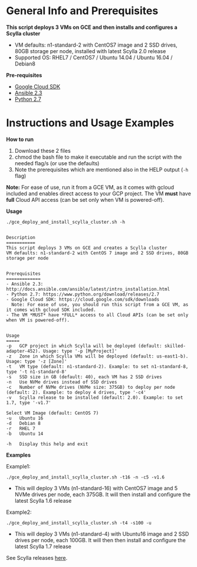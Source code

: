 General Info and Prerequisites
==============================

**This script deploys 3 VMs on GCE and then installs and configures a Scylla cluster**
- VM defaults: n1-standard-2 with CentOS7 image and 2 SSD drives, 80GB storage per node, installed with latest Scylla 2.0 release
- Supported OS: RHEL7 / CentOS7 / Ubuntu 14.04 / Ubuntu 16.04 / Debian8


**Pre-requisites**
- [Google Cloud SDK](https://cloud.google.com/sdk/downloads)
- [Ansible 2.3](http://docs.ansible.com/ansible/intro_installation.html)
- [Python 2.7](https://www.python.org/download/releases/2.7/)



Instructions and Usage Examples
===============================

**How to run**
1. Download these 2 files
2. chmod the bash file to make it executable and run the script with the needed flag/s (or use the defaults)
3. Note the prerequisites which are mentioned also in the HELP output (``-h`` flag)

**Note:** For ease of use, run it from a GCE VM, as it comes with gcloud included and enables direct access to your GCP project.
The VM **must** have **full** Cloud API access (can be set only when VM is powered-off).

**Usage**

```
./gce_deploy_and_install_scylla_cluster.sh -h


Description
===========
This script deploys 3 VMs on GCE and creates a Scylla cluster
VM defaults: n1-standard-2 with CentOS 7 image and 2 SSD drives, 80GB storage per node


Prerequisites
=============
- Ansible 2.3: http://docs.ansible.com/ansible/latest/intro_installation.html
- Python 2.7: https://www.python.org/download/releases/2.7
- Google Cloud SDK: https://cloud.google.com/sdk/downloads
  Note: For ease of use, you should run this script from a GCE VM, as it comes with gcloud SDK included.
- The VM *MUST* have *FULL* access to all Cloud APIs (can be set only when VM is powered-off).


Usage
=====
-p   GCP project in which Scylla will be deployed (default: skilled-adapter-452). Usage: type '-p [MyProject]'
-z   Zone in which Scylla VMs will be deployed (default: us-east1-b). Usage: type '-z [Zone]'
-t   VM type (default: n1-standard-2). Example: to set n1-standard-8, type '-t n1-standard-8'
-s   SSD size in GB (default: 40), each VM has 2 SSD drives
-n   Use NVMe drives instead of SSD drives
-c   Number of NVMe drives (NVMe size: 375GB) to deploy per node (default: 2). Example: to deploy 4 drives, type '-c4'
-v   Scylla release to be installed (default: 2.0). Example: to set 1.7, type '-v1.7'

Select VM Image (default: CentOS 7)
-u   Ubuntu 16
-d   Debian 8
-r   RHEL 7
-b   Ubuntu 14

-h   Display this help and exit
```


**Examples**

Example1:
```
./gce_deploy_and_install_scylla_cluster.sh -t16 -n -c5 -v1.6
```
- This will deploy 3 VMs (n1-standard-16) with CentOS7 image and 5 NVMe drives per node, each 375GB. It will then install and configure the latest Scylla 1.6 release

Example2:
```
./gce_deploy_and_install_scylla_cluster.sh -t4 -s100 -u
```
- This will deploy 3 VMs (n1-standard-4) with Ubuntu16 image and 2 SSD drives per node, each 100GB. It will then then install and configure the latest Scylla 1.7 release

See Scylla releases [here](http://www.scylladb.com/category/users-blog/releases/).
